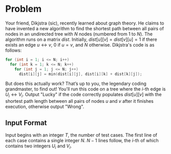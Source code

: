 # Problem

Your friend, Dikjstra (sic), recently learned about graph theory. He claims to have invented a new algorithm to find the shortest path between all pairs of nodes in an undirected tree with $N$ nodes (numbered from $1$ to $N$).
The algorithm runs on a matrix $dist$. Initially, $dist[u][v]=dist[v][u]=1$ if there exists an edge $u↔v$, $0$ if $u=v$, and $N$ otherwise.
Dikjstra's code is as follows:

```cpp
for (int i = 1; i <= N; i++)
  for (int k = 1; k <= N; k++)
    for (int j = 1; j <= N; j++)
      dist[i][j] = min(dist[i][j], dist[i][k] + dist[k][j]);
```

But does this actually work? That’s up to you, the legendary coding grandmaster, to find out! You'll run this code on a tree where the $i$-th edge is $U_i↔V_i$​.
Output "Lucky" if the code correctly populates $dist[u][v]$ with the shortest path length between all pairs of nodes $u$ and $v$ after it finishes execution, otherwise output "Wrong".

## Input Format

Input begins with an integer $T$, the number of test cases.
The first line of each case contains a single integer $N$.
$N−1$ lines follow, the $i$-th of which contains two integers $U_i$​ and $V_i$​.
